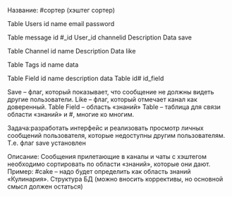 Название: #сортер (хэштег сортер)

Table Users
id 
name
email
password

Table  message
id
#_id
User_id
channelid
Description
Data
save

Table Channel
id
name
Description
Data
like

Table Tags
id
name
data

Table Field
id
name
description
data
Table
id#
id_field

Save – флаг, который показывает, что сообщение не должны видеть другие пользователи.
Like – флаг, который отмечает канал как доверенный.
Table Field – область «знаний»
Table – таблица для связи области «знаний» и #, многие ко многим.

Задача:разработать интерфейс и реализовать просмотр личных сообщений пользователя, которые недоступны другим пользователям. Т.е. флаг save установлен



Описание: Сообщения прилетающие в каналы и чаты с хэштегом необходимо сортировать по области «знаний», которые они дают.
Пример: #cake – надо будет определить как область знаний «Кулинария».
Структура БД (можно вносить коррективы, но основной смыcл должен остаться)